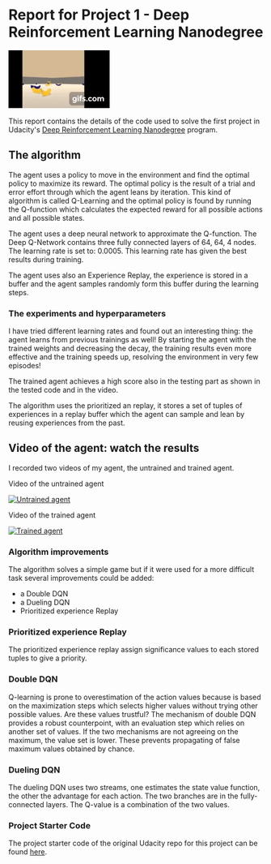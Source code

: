 # Report for Project 1 - Deep Reinforcement Learning Nanodegree

![Trained Agents][image1]

This report contains the details of the code used to solve the first project in Udacity's [Deep Reinforcement Learning Nanodegree](https://www.udacity.com/course/deep-reinforcement-learning-nanodegree--nd893) program.  


[image1]: TrainedAgent.gif


## The algorithm

 The agent uses a policy to move in the environment and find the optimal policy to maximize its reward. The optimal policy is the result of a trial and error effort through which the agent leans by iteration. This kind of algorithm is called Q-Learning and the optimal policy is found by running the Q-function which calculates the expected reward for all possible actions and all possible states.

 The agent uses a deep neural network to approximate the Q-function. The Deep Q-Network contains three fully connected layers of 64, 64, 4 nodes. The learning rate is set to: 0.0005. This learning rate has given the best results during training.

 The agent uses also an Experience Replay, the experience is stored in a buffer and the agent samples randomly form this buffer during the learning steps.

### The experiments and hyperparameters

 I have tried different learning rates and found out an interesting thing:
 the agent learns from previous trainings as well! By starting the agent with the trained weights and decreasing the decay, the training results even more effective and the training speeds up, resolving the environment in very few episodes!

 The trained agent achieves a high score also in the testing part as shown in the tested code and in the video.


The algorithm uses the prioritized an replay, it stores a set of tuples of experiences in a replay buffer which the agent can sample and lean by reusing experiences from the past.

## Video of the agent: watch the results
I recorded two videos of my agent, the untrained and trained agent.

Video of the untrained agent

[![Untrained agent](http://i3.ytimg.com/vi/rup91bcHyXY/hqdefault.jpg)](https://youtu.be/rup91bcHyXY)


Video of the trained agent

[![Trained agent](http://i3.ytimg.com/vi/UVtsaJRsFxc/hqdefault.jpg)](https://youtu.be/UVtsaJRsFxc)



### Algorithm improvements

The algorithm solves a simple game but if it were used for a more difficult task several improvements could be added:
 - a Double DQN
 - a Dueling DQN
 - Prioritized experience Replay

### Prioritized experience Replay

The prioritized experience replay assign significance values to each stored tuples to give a priority.

### Double DQN

Q-learning is prone to overestimation of the action values because is based on the maximization steps which selects higher values without trying other possible values. Are these values trustful? The mechanism of double DQN provides a robust counterpoint, with an evaluation step which relies on another set of values. If the two mechanisms are not agreeing on the maximum, the value set is lower. These prevents propagating of false maximum values obtained by chance.

### Dueling DQN

The dueling DQN uses two streams, one estimates the state value function, the other the advantage for each action. The two branches are in the fully-connected layers. The Q-value is a combination of the two values.


### Project Starter Code
The project starter code of the original Udacity repo for this project can be found [here](https://github.com/udacity/deep-reinforcement-learning/tree/master/p1_navigation).


